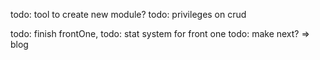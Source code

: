 todo: tool to create new module?
todo: privileges on crud


todo: finish frontOne,
todo: stat system for front one
todo: make next? => blog